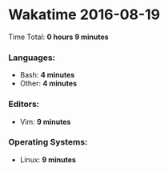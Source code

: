 # Wakatime 2016-08-19

Time Total: **0 hours 9 minutes**

### Languages:
- Bash: **4 minutes** 
- Other: **4 minutes** 

### Editors:
- Vim: **9 minutes** 

### Operating Systems:
- Linux: **9 minutes** 

